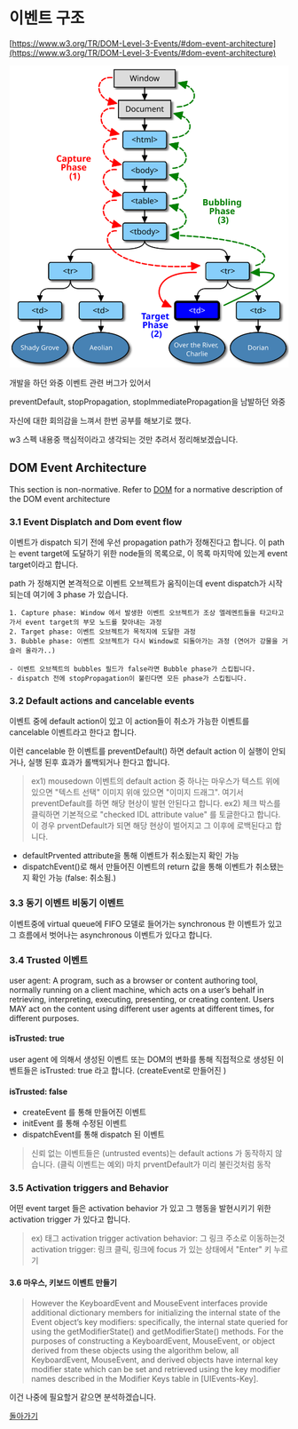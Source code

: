 # 이벤트 구조

[https://www.w3.org/TR/DOM-Level-3-Events/#dom-event-architecture](https://www.w3.org/TR/DOM-Level-3-Events/#dom-event-architecture)

![event-flow](./eventflow.svg)

개발을 하던 와중 이벤트 관련 버그가 있어서

preventDefault, stopPropagation, stopImmediatePropagation을 남발하던 와중

자신에 대한 회의감을 느껴서 한번 공부를 해보기로 했다.

w3 스펙 내용중 핵심적이라고 생각되는 것만 추려서 정리해보겠습니다.

## DOM Event Architecture

This section is non-normative. Refer to [DOM](https://dom.spec.whatwg.org/) for a normative description of the DOM event architecture

### 3.1 Event Displatch and Dom event flow

이벤트가 dispatch 되기 전에 우선 propagation path가 정해진다고 합니다. 이 path 는 event target에 도달하기 위한 node들의 목록으로,
이 목록 마지막에 있는게 event target이라고 합니다.

path 가 정해지면 본격적으로 이벤트 오브젝트가 움직이는데 event dispatch가 시작되는데 여기에 3 phase 가 있습니다.

    1. Capture phase: Window 에서 발생한 이벤트 오브젝트가 조상 엘레멘트들을 타고타고 가서 event target의 부모 노드를 찾아내는 과정
    2. Target phase: 이벤트 오브젝트가 목적지에 도달한 과정
    3. Bubble phase: 이벤트 오브젝트가 다시 Window로 되돌아가는 과정 (연어가 강물을 거슬러 올라가..)

    - 이벤트 오브젝트의 bubbles 필드가 false라면 Bubble phase가 스킵됩니다.
    - dispatch 전에 stopPropagation이 불린다면 모든 phase가 스킵됩니다.

### 3.2 Default actions and cancelable events

이벤트 중에 default action이 있고 이 action들이 취소가 가능한 이벤트를 cancelable 이벤트라고 한다고 합니다.

이런 cancelable 한 이벤트를 preventDefault() 하면 default action 이 실행이 안되거나, 실행 된후 효과가 롤백되거나 한다고 합니다.

> ex1) mousedown 이벤트의 default action 중 하나는 마우스가 텍스트 위에 있으면 "텍스트 선택" 이미지 위애 있으면 "이미지 드래그". 여기서 preventDefault를 하면 해당 현상이 발현 안된다고 합니다.
> ex2) 체크 박스를 클릭하면 기본적으로 "checked IDL attribute value" 를 토글한다고 합니다. 이 경우 prventDefault가 되면 해당 현상이 벌어지고 그 이후에 로백된다고 합니다.

- defaultPrvented attribute을 통해 이벤트가 취소됬는지 확인 가능
- dispatchEvent()로 해서 만들어진 이벤트의 return 값을 통해 이벤트가 취소됐는지 확인 가능 (false: 취소됨.)

### 3.3 동기 이벤트 비동기 이벤트

이벤트중에 virtual queue에 FIFO 모델로 들어가는 synchronous 한 이벤트가 있고 그 흐름에서 벗어나는 asynchronous 이벤트가 있다고 합니다.

### 3.4 Trusted 이벤트

user agent: A program, such as a browser or content authoring tool, normally running on a client machine, which acts on a user’s behalf in retrieving, interpreting, executing, presenting, or creating content. Users MAY act on the content using different user agents at different times, for different purposes.

#### isTrusted: true

user agent 에 의해서 생성된 이벤트 또는 DOM의 변화를 통해 직접적으로 생성된 이벤트들은 isTrusted: true 라고 합니다. (createEvent로 만들어진 )

#### isTrusted: false

- createEvent 를 통해 만들어진 이벤트
- initEvent 를 통해 수정된 이벤트
- dispatchEvent를 통해 dispatch 된 이벤트

> 신뢰 없는 이벤트들은 (untrusted events)는 default actions 가 동작하지 않습니다. (클릭 이벤트는 예외) 마치 prventDefault가 미리 불린것처럼 동작

### 3.5 Activation triggers and Behavior

어떤 event target 들은 activation behavior 가 있고 그 행동을 발현시키기 위한 activation trigger 가 있다고 합니다.

> ex) <a></a> 태그 activation trigger
> activation behavior: 그 링크 주소로 이동하는것
> activation trigger: 링크 클릭, 링크에 focus 가 있는 상태에서 "Enter" 키 누르기

#### 3.6 마우스, 키보드 이벤트 만들기

> However the KeyboardEvent and MouseEvent interfaces provide additional dictionary members for initializing the internal state of the Event object’s key modifiers: specifically, the internal state queried for using the getModifierState() and getModifierState() methods.
> For the purposes of constructing a KeyboardEvent, MouseEvent, or object derived from these objects using the algorithm below, all KeyboardEvent, MouseEvent, and derived objects have internal key modifier state which can be set and retrieved using the key modifier names described in the Modifier Keys table in [UIEvents-Key].

이건 나중에 필요할거 같으면 분석하겠습니다.

[돌아가기](/README.md)
